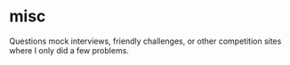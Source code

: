 # misc

Questions mock interviews, friendly challenges, or other competition sites where I only did a few problems.
